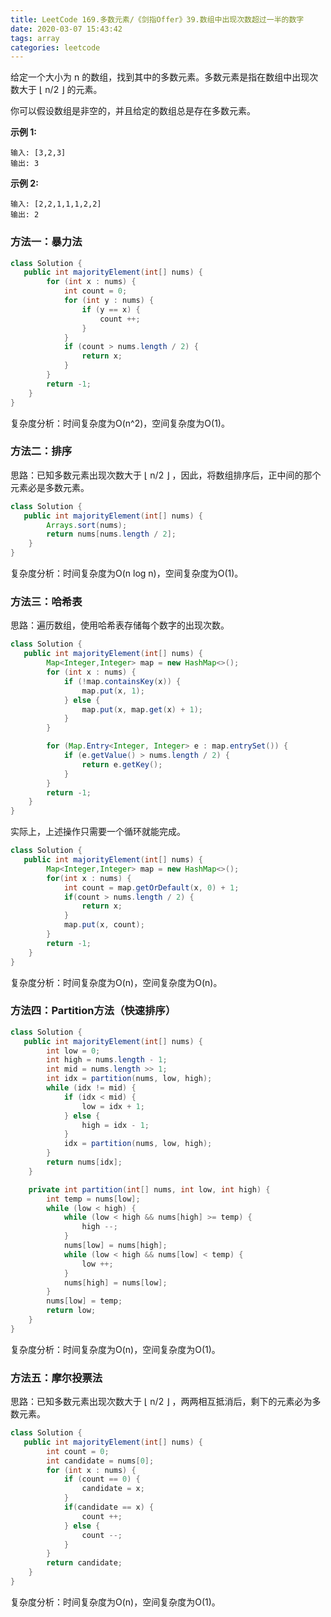 ```yaml
---
title: LeetCode 169.多数元素/《剑指Offer》39.数组中出现次数超过一半的数字
date: 2020-03-07 15:43:42
tags: array
categories: leetcode
---
```


给定一个大小为 n 的数组，找到其中的多数元素。多数元素是指在数组中出现次数大于 ⌊ n/2 ⌋ 的元素。

你可以假设数组是非空的，并且给定的数组总是存在多数元素。

<!--more-->

**示例 1:**

```
输入: [3,2,3]
输出: 3
```

**示例 2:**

```
输入: [2,2,1,1,1,2,2]
输出: 2
```

### 方法一：暴力法

```java
class Solution {
   public int majorityElement(int[] nums) {
        for (int x : nums) {
            int count = 0;
            for (int y : nums) {
                if (y == x) {
                    count ++;
                }
            }
            if (count > nums.length / 2) {
                return x;
            }
        }
        return -1;
    }
}
```

复杂度分析：时间复杂度为O(n^2)，空间复杂度为O(1)。

### 方法二：排序

思路：已知多数元素出现次数大于 ⌊ n/2 ⌋ ，因此，将数组排序后，正中间的那个元素必是多数元素。

```java
class Solution {
   public int majorityElement(int[] nums) {
        Arrays.sort(nums);
        return nums[nums.length / 2];
    }
}
```

复杂度分析：时间复杂度为O(n log n)，空间复杂度为O(1)。

### 方法三：哈希表

思路：遍历数组，使用哈希表存储每个数字的出现次数。

```java
class Solution {
   public int majorityElement(int[] nums) {
        Map<Integer,Integer> map = new HashMap<>();
        for (int x : nums) {
            if (!map.containsKey(x)) {
                map.put(x, 1);
            } else {
                map.put(x, map.get(x) + 1);           
            }
        }

        for (Map.Entry<Integer, Integer> e : map.entrySet()) {
            if (e.getValue() > nums.length / 2) {
                return e.getKey();
            }
        }
        return -1;
    }
}
```

实际上，上述操作只需要一个循环就能完成。

```java
class Solution {
   public int majorityElement(int[] nums) {
        Map<Integer,Integer> map = new HashMap<>();
        for(int x : nums) {
            int count = map.getOrDefault(x, 0) + 1;            
            if(count > nums.length / 2) {
                return x;
            } 
            map.put(x, count);
        }
        return -1;
    }
}
```

复杂度分析：时间复杂度为O(n)，空间复杂度为O(n)。

### 方法四：Partition方法（快速排序）

```java
class Solution {
   public int majorityElement(int[] nums) {
        int low = 0;
        int high = nums.length - 1;
        int mid = nums.length >> 1;
        int idx = partition(nums, low, high);
        while (idx != mid) {
            if (idx < mid) {
                low = idx + 1;
            } else {
                high = idx - 1;
            }
            idx = partition(nums, low, high);
        }
        return nums[idx];
    }

    private int partition(int[] nums, int low, int high) {
        int temp = nums[low];
        while (low < high) {
            while (low < high && nums[high] >= temp) {
                high --;
            }
            nums[low] = nums[high];
            while (low < high && nums[low] < temp) {
                low ++;
            }
            nums[high] = nums[low];
        }
        nums[low] = temp;
        return low;
    }
}
```

复杂度分析：时间复杂度为O(n)，空间复杂度为O(1)。

### 方法五：摩尔投票法

思路：已知多数元素出现次数大于 ⌊ n/2 ⌋ ，两两相互抵消后，剩下的元素必为多数元素。

```java
class Solution {
   public int majorityElement(int[] nums) {
        int count = 0;
        int candidate = nums[0];
        for (int x : nums) {
            if (count == 0) {
                candidate = x;
            }
            if(candidate == x) {
                count ++;
            } else {
                count --;
            }
        }
        return candidate;
    }
}
```

复杂度分析：时间复杂度为O(n)，空间复杂度为O(1)。